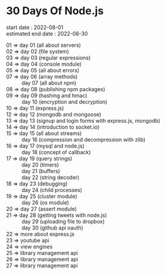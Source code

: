 # 30 Days Of Node.js

start date : 2022-08-01  
estimated end date : 2022-08-30

01 => day 01 (all about servers)  
02 => day 02 (file system)  
03 => day 03 (regular expressions)  
04 => day 04 (console module)  
05 => day 05 (all about errors)  
07 => day 06 (array methods)  
&emsp;&emsp;&emsp;day 07 (all about npm)  
08 => day 08 (publishing npm packages)  
09 => day 09 (hashing and hmac)  
&emsp;&emsp;&emsp;day 10 (encryption and decryption)  
10 => day 11 (express.js)  
12 => day 12 (mongodb and mongoose)  
13 => day 13 (signup and login forms with express.js, mongodb)  
14 => day 14 (introduction to socket.io)  
15 => day 15 (all about streams)  
&emsp;&emsp;&emsp;day 16 (compression and decompression with zlib)  
16 => day 17 (mysql and node.js)  
&emsp;&emsp;&emsp;day 18 (concept of callback)  
17 => day 19 (query strings)  
&emsp;&emsp;&emsp;day 20 (timers)  
&emsp;&emsp;&emsp;day 21 (buffers)  
&emsp;&emsp;&emsp;day 22 (string decoder)  
18 => day 23 (debugging)  
&emsp;&emsp;&emsp;day 24 (child processes)  
19 => day 25 (cluster module)  
&emsp;&emsp;&emsp;day 26 (os module)  
20 => day 27 (assert module)  
21 => day 28 (getting tweets with node.js)  
&emsp;&emsp;&emsp;day 29 (uploading file to dropbox)  
&emsp;&emsp;&emsp;day 30 (github api oauth)  
22 => more about express.js  
23 => youtube api  
24 => view engines  
25 => library management api  
26 => library management api  
27 => library management api  